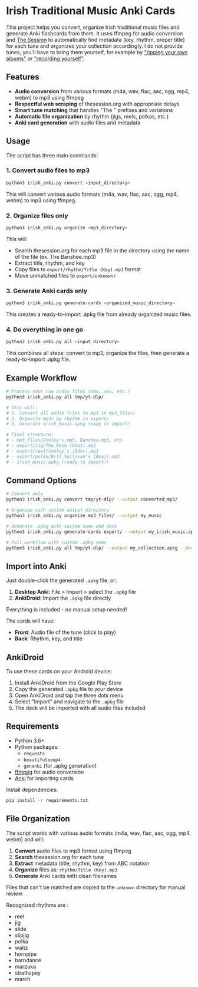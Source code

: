 # Irish Traditional Music Anki Cards

This project helps you convert, organize Irish traditional music files and generate Anki flashcards from them. It uses ffmpeg for audio conversion and [The Session](https://thesession.org/) to automatically find metadata (key, rhythm, proper title) for each tune and organizes your collection accordingly. I do not provide tunes, you'll have to bring them yourself, for example by ["ripping your own albums"](https://github.com/makuguren/Spotify-Playlist-Downloader) or ["recording yourself"](https://github.com/yt-dlp/yt-dlp).

## Features

- **Audio conversion** from various formats (m4a, wav, flac, aac, ogg, mp4, webm) to mp3 using ffmpeg
- **Respectful web scraping** of thesession.org with appropriate delays
- **Smart tune matching** that handles "The " prefixes and variations
- **Automatic file organization** by rhythm (jigs, reels, polkas, etc.)
- **Anki card generation** with audio files and metadata

## Usage

The script has three main commands:

### 1. Convert audio files to mp3
```bash
python3 irish_anki.py convert <input_directory>
```

This will convert various audio formats (m4a, wav, flac, aac, ogg, mp4, webm) to mp3 using ffmpeg.

### 2. Organize files only
```bash
python3 irish_anki.py organize <mp3_directory>
```

This will:
- Search thesession.org for each mp3 file in the directory using the name of the file (ex. The Banshee.mp3)
- Extract title, rhythm, and key
- Copy files to `export/rhythm/Title (Key).mp3` format
- Move unmatched files to `export/unknown/`

### 3. Generate Anki cards only
```bash
python3 irish_anki.py generate-cards <organized_music_directory>
```

This creates a ready-to-import .apkg file from already organized music files.

### 4. Do everything in one go
```bash
python3 irish_anki.py all <input_directory>
```

This combines all steps: convert to mp3, organize the files, then generate a ready-to-import .apkg file.

## Example Workflow

```bash
# Process your raw audio files (m4a, wav, etc.)
python3 irish_anki.py all tmp/yt-dlp/

# This will:
# 1. Convert all audio files to mp3 in mp3_files/
# 2. Organize mp3s by rhythm in export/
# 3. Generate irish_music.apkg ready to import!

# Final structure:
# - mp3_files/Cooley's.mp3, Banshee.mp3, etc.
# - export/jig/The_Kesh (Gmaj).mp3
# - export/reel/Cooley's (Edor).mp3
# - export/polka/Bill_Sullivan's (Amaj).mp3
# - irish_music.apkg (ready to import!)
```

## Command Options

```bash
# Convert only
python3 irish_anki.py convert tmp/yt-dlp/ --output converted_mp3/

# Organize with custom output directory
python3 irish_anki.py organize mp3_files/ --output my_music

# Generate .apkg with custom name and deck
python3 irish_anki.py generate-cards export/ --output my_irish_music.apkg --deck-name "My Collection"

# Full workflow with custom .apkg name
python3 irish_anki.py all tmp/yt-dlp/ --output my_collection.apkg --deck-name "Traditional Irish"
```

## Import into Anki

Just double-click the generated `.apkg` file, or:

1. **Desktop Anki**: File > Import > select the `.apkg` file
2. **AnkiDroid**: Import the `.apkg` file directly

Everything is included - no manual setup needed!

The cards will have:
- **Front**: Audio file of the tune (click to play)  
- **Back**: Rhythm, key, and title


## AnkiDroid

To use these cards on your Android device:

1. Install AnkiDroid from the Google Play Store
2. Copy the generated `.apkg` file to your device
3. Open AnkiDroid and tap the three dots menu
4. Select "Import" and navigate to the `.apkg` file
5. The deck will be imported with all audio files included

## Requirements

- Python 3.6+
- Python packages:
  - `requests`
  - `beautifulsoup4` 
  - `genanki` (for .apkg generation)
- [ffmpeg](https://ffmpeg.org/download.html) for audio conversion
- [Anki](https://apps.ankiweb.net/) for importing cards

Install dependencies:
```bash
pip install -r requirements.txt
```

## File Organization

The script works with various audio formats (m4a, wav, flac, aac, ogg, mp4, webm) and will:

1. **Convert** audio files to mp3 format using ffmpeg
2. **Search** thesession.org for each tune
3. **Extract** metadata (title, rhythm, key) from ABC notation
4. **Organize** files as: `rhythm/Title (Key).mp3`
5. **Generate** Anki cards with clean filenames

Files that can't be matched are copied to the `unknown` directory for manual review.

Recognized rhythms are : 
- reel
- jig
- slide
- slipjig
- polka
- waltz
- hornpipe
- barndance
- marzuka
- strathspey
- march
